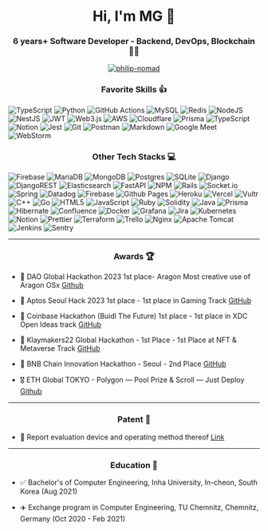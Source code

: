 <h1 align="center">Hi, I'm MG 👋  </h1>

<h3 align="center">6 years+ Software Developer - Backend, DevOps, Blockchain 👨‍💻</h3>

<p align="center"> <a href="https://github.com/ryo-ma/github-profile-trophy"><img src="https://github-profile-trophy.vercel.app/?username=philip-nomad&theme=dracula&rank=SECRET,SSS,SS,S,AAA,AA,A,B" alt="philip-nomad" /> </a> </p>

<h3 align="center">Favorite Skills 👍</h3>

![TypeScript](https://img.shields.io/badge/typescript-%23007ACC.svg?style=for-the-badge&logo=typescript&logoColor=white)
![Python](https://img.shields.io/badge/python-3670A0?style=for-the-badge&logo=python&logoColor=ffdd54)
![GitHub Actions](https://img.shields.io/badge/github%20actions-%232671E5.svg?style=for-the-badge&logo=githubactions&logoColor=white)
![MySQL](https://img.shields.io/badge/mysql-4479A1.svg?style=for-the-badge&logo=mysql&logoColor=white)
![Redis](https://img.shields.io/badge/redis-%23DD0031.svg?style=for-the-badge&logo=redis&logoColor=white)
![NodeJS](https://img.shields.io/badge/node.js-6DA55F?style=for-the-badge&logo=node.js&logoColor=white)
![NestJS](https://img.shields.io/badge/nestjs-%23E0234E.svg?style=for-the-badge&logo=nestjs&logoColor=white)
![JWT](https://img.shields.io/badge/JWT-black?style=for-the-badge&logo=JSON%20web%20tokens)
![Web3.js](https://img.shields.io/badge/web3.js-F16822?style=for-the-badge&logo=web3.js&logoColor=white)
![AWS](https://img.shields.io/badge/AWS-%23FF9900.svg?style=for-the-badge&logo=amazon-aws&logoColor=white)
![Cloudflare](https://img.shields.io/badge/Cloudflare-F38020?style=for-the-badge&logo=Cloudflare&logoColor=white)
![Prisma](https://img.shields.io/badge/Prisma-3982CE?style=for-the-badge&logo=Prisma&logoColor=white)
![TypeScript](https://img.shields.io/badge/typescript-%23007ACC.svg?style=for-the-badge&logo=typescript&logoColor=white)
![Notion](https://img.shields.io/badge/Notion-%23000000.svg?style=for-the-badge&logo=notion&logoColor=white)
![Jest](https://img.shields.io/badge/-jest-%23C21325?style=for-the-badge&logo=jest&logoColor=white)
![Git](https://img.shields.io/badge/git-%23F05033.svg?style=for-the-badge&logo=git&logoColor=white)
![Postman](https://img.shields.io/badge/Postman-FF6C37?style=for-the-badge&logo=postman&logoColor=white)
![Markdown](https://img.shields.io/badge/markdown-%23000000.svg?style=for-the-badge&logo=markdown&logoColor=white)
![Google Meet](https://img.shields.io/badge/Google%20Meet-00897B?style=for-the-badge&logo=google-meet&logoColor=white)
![WebStorm](https://img.shields.io/badge/webstorm-143?style=for-the-badge&logo=webstorm&logoColor=white&color=black)

<h3 align="center">Other Tech Stacks 💻</h3>

![Firebase](https://img.shields.io/badge/firebase-a08021?style=for-the-badge&logo=firebase&logoColor=ffcd34)
![MariaDB](https://img.shields.io/badge/MariaDB-003545?style=for-the-badge&logo=mariadb&logoColor=white)
![MongoDB](https://img.shields.io/badge/MongoDB-%234ea94b.svg?style=for-the-badge&logo=mongodb&logoColor=white)
![Postgres](https://img.shields.io/badge/postgres-%23316192.svg?style=for-the-badge&logo=postgresql&logoColor=white)
![SQLite](https://img.shields.io/badge/sqlite-%2307405e.svg?style=for-the-badge&logo=sqlite&logoColor=white)
![Django](https://img.shields.io/badge/django-%23092E20.svg?style=for-the-badge&logo=django&logoColor=white)
![DjangoREST](https://img.shields.io/badge/DJANGO-REST-ff1709?style=for-the-badge&logo=django&logoColor=white&color=ff1709&labelColor=gray)
![Elasticsearch](https://img.shields.io/badge/elasticsearch-%230377CC.svg?style=for-the-badge&logo=elasticsearch&logoColor=white)
![FastAPI](https://img.shields.io/badge/FastAPI-005571?style=for-the-badge&logo=fastapi)
![NPM](https://img.shields.io/badge/NPM-%23CB3837.svg?style=for-the-badge&logo=npm&logoColor=white)
![Rails](https://img.shields.io/badge/rails-%23CC0000.svg?style=for-the-badge&logo=ruby-on-rails&logoColor=white)
![Socket.io](https://img.shields.io/badge/Socket.io-black?style=for-the-badge&logo=socket.io&badgeColor=010101)
![Spring](https://img.shields.io/badge/spring-%236DB33F.svg?style=for-the-badge&logo=spring&logoColor=white)
![Datadog](https://img.shields.io/badge/datadog-%23632CA6.svg?style=for-the-badge&logo=datadog&logoColor=white)
![Firebase](https://img.shields.io/badge/firebase-%23039BE5.svg?style=for-the-badge&logo=firebase)
![Github Pages](https://img.shields.io/badge/github%20pages-121013?style=for-the-badge&logo=github&logoColor=white)
![Heroku](https://img.shields.io/badge/heroku-%23430098.svg?style=for-the-badge&logo=heroku&logoColor=white)
![Vercel](https://img.shields.io/badge/vercel-%23000000.svg?style=for-the-badge&logo=vercel&logoColor=white)
![Vultr](https://img.shields.io/badge/Vultr-007BFC.svg?style=for-the-badge&logo=vultr)
![C++](https://img.shields.io/badge/c++-%2300599C.svg?style=for-the-badge&logo=c%2B%2B&logoColor=white)
![Go](https://img.shields.io/badge/go-%2300ADD8.svg?style=for-the-badge&logo=go&logoColor=white)
![HTML5](https://img.shields.io/badge/html5-%23E34F26.svg?style=for-the-badge&logo=html5&logoColor=white)
![JavaScript](https://img.shields.io/badge/javascript-%23323330.svg?style=for-the-badge&logo=javascript&logoColor=%23F7DF1E)
![Ruby](https://img.shields.io/badge/ruby-%23CC342D.svg?style=for-the-badge&logo=ruby&logoColor=white)
![Solidity](https://img.shields.io/badge/Solidity-%23363636.svg?style=for-the-badge&logo=solidity&logoColor=white)
![Java](https://img.shields.io/badge/java-%23ED8B00.svg?style=for-the-badge&logo=openjdk&logoColor=white)
![Prisma](https://img.shields.io/badge/Prisma-3982CE?style=for-the-badge&logo=Prisma&logoColor=white)
![Hibernate](https://img.shields.io/badge/Hibernate-59666C?style=for-the-badge&logo=Hibernate&logoColor=white)
![Confluence](https://img.shields.io/badge/confluence-%23172BF4.svg?style=for-the-badge&logo=confluence&logoColor=white)
![Docker](https://img.shields.io/badge/docker-%230db7ed.svg?style=for-the-badge&logo=docker&logoColor=white)
![Grafana](https://img.shields.io/badge/grafana-%23F46800.svg?style=for-the-badge&logo=grafana&logoColor=white)
![Jira](https://img.shields.io/badge/jira-%230A0FFF.svg?style=for-the-badge&logo=jira&logoColor=white)
![Kubernetes](https://img.shields.io/badge/kubernetes-%23326ce5.svg?style=for-the-badge&logo=kubernetes&logoColor=white)
![Notion](https://img.shields.io/badge/Notion-%23000000.svg?style=for-the-badge&logo=notion&logoColor=white)
![Prettier](https://img.shields.io/badge/prettier-%23F7B93E.svg?style=for-the-badge&logo=prettier&logoColor=black)
![Terraform](https://img.shields.io/badge/terraform-%235835CC.svg?style=for-the-badge&logo=terraform&logoColor=white)
![Trello](https://img.shields.io/badge/Trello-%23026AA7.svg?style=for-the-badge&logo=Trello&logoColor=white)
![Nginx](https://img.shields.io/badge/nginx-%23009639.svg?style=for-the-badge&logo=nginx&logoColor=white)
![Apache Tomcat](https://img.shields.io/badge/apache%20tomcat-%23F8DC75.svg?style=for-the-badge&logo=apache-tomcat&logoColor=black)
![Jenkins](https://img.shields.io/badge/jenkins-%232C5263.svg?style=for-the-badge&logo=jenkins&logoColor=white)
![Sentry](https://img.shields.io/badge/sentry-%23362D59.svg?style=for-the-badge&logo=sentry&logoColor=white)

---

<h3 align="center">Awards 🏆</h3>

- 🥇 DAO Global Hackathon 2023 1st place- Aragon Most creative use of Aragon OSx [Github](https://github.com/0xKYC/0xkyc-1vote-aragon-plugin)

- 🥇 Aptos Seoul Hack 2023 1st place - 1st place in Gaming Track [GitHub](https://github.com/catze-labs/AptosSeoulHack2023-AptoPlay-info)
  
- 🥇 Coinbase Hackathon (Buidl The Future) 1st place - 1st place in XDC Open Ideas track [GitHub](https://github.com/catze-labs/CoinbaseBuidlTheFuture-R3plica-info)

- 🥇 Klaymakers22 Global Hackathon - 1st Place - 1st Place at NFT & Metaverse Track [GitHub](https://github.com/catze-labs/Klaymakers2022-KUP-info)
  
- 🥈 BNB Chain Innovation Hackathon - Seoul - 2nd Place [GitHub](https://github.com/catze-labs/BNBChainInnovationHackathon-r3plica-info)
  
- 🎖️ ETH Global TOKYO - Polygon — Pool Prize & Scroll — Just Deploy [Github](https://github.com/catze-labs/jury-dao-info)

---

<h3 align="center">Patent 📄</h3>

- 📄 Report evaluation device and operating method thereof [Link](https://patents.google.com/patent/KR20210115442A/en?oq=20210115442)

---

<h3 align="center">Education 🏫</h3>

- ✅ Bachelor's of Computer Engineering, Inha University, In-cheon, South Korea (Aug 2021)
  
- ✈️ Exchange program in Computer Engineering, TU Chemnitz, Chemnitz, Germany (Oct 2020 - Feb 2021)

